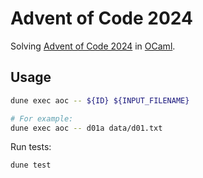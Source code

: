 # Advent of Code 2024

Solving [Advent of Code 2024][aoc2024] in [OCaml].

[aoc2024]: https://adventofcode.com/2024/about
[OCaml]: https://ocaml.org/

## Usage

```sh
dune exec aoc -- ${ID} ${INPUT_FILENAME}

# For example:
dune exec aoc -- d01a data/d01.txt
```

Run tests:
```sh
dune test
```
